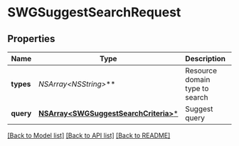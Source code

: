 # SWGSuggestSearchRequest

## Properties
Name | Type | Description | Notes
------------ | ------------- | ------------- | -------------
**types** | **NSArray&lt;NSString*&gt;*** | Resource domain type to search | 
**query** | [**NSArray&lt;SWGSuggestSearchCriteria&gt;***](SWGSuggestSearchCriteria.md) | Suggest query | 

[[Back to Model list]](../README.md#documentation-for-models) [[Back to API list]](../README.md#documentation-for-api-endpoints) [[Back to README]](../README.md)


